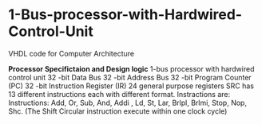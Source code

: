 # 1-Bus-processor-with-Hardwired-Control-Unit
VHDL code for Computer Architecture

**Processor Specifictaion and Design logic**
1-bus processor with hardwired control unit​
32 -bit Data Bus​
32 -bit Address Bus
​32 -bit Program Counter (PC)
32 -bit Instruction Register (IR)
24 general purpose registers​
SRC has 13 different instructions each with different format. 
Instractions are: Instructions: Add, Or, Sub, And, Addi , Ld, St, Lar, Brlpl, Brlmi, Stop, Nop, Shc. (The Shift Circular instruction execute within one clock cycle)
